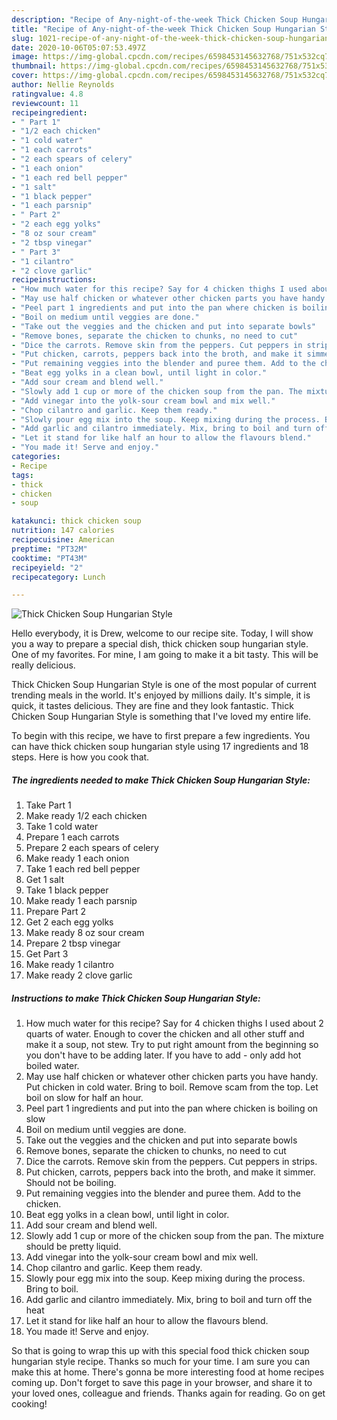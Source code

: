 ```yaml
---
description: "Recipe of Any-night-of-the-week Thick Chicken Soup Hungarian Style"
title: "Recipe of Any-night-of-the-week Thick Chicken Soup Hungarian Style"
slug: 1021-recipe-of-any-night-of-the-week-thick-chicken-soup-hungarian-style
date: 2020-10-06T05:07:53.497Z
image: https://img-global.cpcdn.com/recipes/6598453145632768/751x532cq70/thick-chicken-soup-hungarian-style-recipe-main-photo.jpg
thumbnail: https://img-global.cpcdn.com/recipes/6598453145632768/751x532cq70/thick-chicken-soup-hungarian-style-recipe-main-photo.jpg
cover: https://img-global.cpcdn.com/recipes/6598453145632768/751x532cq70/thick-chicken-soup-hungarian-style-recipe-main-photo.jpg
author: Nellie Reynolds
ratingvalue: 4.8
reviewcount: 11
recipeingredient:
- " Part 1"
- "1/2 each chicken"
- "1 cold water"
- "1 each carrots"
- "2 each spears of celery"
- "1 each onion"
- "1 each red bell pepper"
- "1 salt"
- "1 black pepper"
- "1 each parsnip"
- " Part 2"
- "2 each egg yolks"
- "8 oz sour cream"
- "2 tbsp vinegar"
- " Part 3"
- "1 cilantro"
- "2 clove garlic"
recipeinstructions:
- "How much water for this recipe? Say for 4 chicken thighs I used about 2 quarts of water. Enough to cover the chicken and all other stuff and make it a soup, not stew. Try to put right amount from the beginning so you don&#39;t have to be adding later. If you have to add - only add hot boiled water."
- "May use half chicken or whatever other chicken parts you have handy. Put chicken in cold water. Bring to boil. Remove scam from the top. Let boil on slow for half an hour."
- "Peel part 1 ingredients and put into the pan where chicken is boiling on slow"
- "Boil on medium until veggies are done."
- "Take out the veggies and the chicken and put into separate bowls"
- "Remove bones, separate the chicken to chunks, no need to cut"
- "Dice the carrots. Remove skin from the peppers. Cut peppers in strips."
- "Put chicken, carrots, peppers back into the broth, and make it simmer. Should not be boiling."
- "Put remaining veggies into the blender and puree them. Add to the chicken."
- "Beat egg yolks in a clean bowl, until light in color."
- "Add sour cream and blend well."
- "Slowly add 1 cup or more of the chicken soup from the pan. The mixture should be pretty liquid."
- "Add vinegar into the yolk-sour cream bowl and mix well."
- "Chop cilantro and garlic. Keep them ready."
- "Slowly pour egg mix into the soup. Keep mixing during the process. Bring to boil."
- "Add garlic and cilantro immediately. Mix, bring to boil and turn off the heat"
- "Let it stand for like half an hour to allow the flavours blend."
- "You made it! Serve and enjoy."
categories:
- Recipe
tags:
- thick
- chicken
- soup

katakunci: thick chicken soup 
nutrition: 147 calories
recipecuisine: American
preptime: "PT32M"
cooktime: "PT43M"
recipeyield: "2"
recipecategory: Lunch

---
```



![Thick Chicken Soup Hungarian Style](https://img-global.cpcdn.com/recipes/6598453145632768/751x532cq70/thick-chicken-soup-hungarian-style-recipe-main-photo.jpg)

Hello everybody, it is Drew, welcome to our recipe site. Today, I will show you a way to prepare a special dish, thick chicken soup hungarian style. One of my favorites. For mine, I am going to make it a bit tasty. This will be really delicious.



Thick Chicken Soup Hungarian Style is one of the most popular of current trending meals in the world. It's enjoyed by millions daily. It's simple, it is quick, it tastes delicious. They are fine and they look fantastic. Thick Chicken Soup Hungarian Style is something that I've loved my entire life.


To begin with this recipe, we have to first prepare a few ingredients. You can have thick chicken soup hungarian style using 17 ingredients and 18 steps. Here is how you cook that.

<!--inarticleads1-->

##### The ingredients needed to make Thick Chicken Soup Hungarian Style:

1. Take  Part 1
1. Make ready 1/2 each chicken
1. Take 1 cold water
1. Prepare 1 each carrots
1. Prepare 2 each spears of celery
1. Make ready 1 each onion
1. Take 1 each red bell pepper
1. Get 1 salt
1. Take 1 black pepper
1. Make ready 1 each parsnip
1. Prepare  Part 2
1. Get 2 each egg yolks
1. Make ready 8 oz sour cream
1. Prepare 2 tbsp vinegar
1. Get  Part 3
1. Make ready 1 cilantro
1. Make ready 2 clove garlic




<!--inarticleads2-->

##### Instructions to make Thick Chicken Soup Hungarian Style:

1. How much water for this recipe? Say for 4 chicken thighs I used about 2 quarts of water. Enough to cover the chicken and all other stuff and make it a soup, not stew. Try to put right amount from the beginning so you don&#39;t have to be adding later. If you have to add - only add hot boiled water.
1. May use half chicken or whatever other chicken parts you have handy. Put chicken in cold water. Bring to boil. Remove scam from the top. Let boil on slow for half an hour.
1. Peel part 1 ingredients and put into the pan where chicken is boiling on slow
1. Boil on medium until veggies are done.
1. Take out the veggies and the chicken and put into separate bowls
1. Remove bones, separate the chicken to chunks, no need to cut
1. Dice the carrots. Remove skin from the peppers. Cut peppers in strips.
1. Put chicken, carrots, peppers back into the broth, and make it simmer. Should not be boiling.
1. Put remaining veggies into the blender and puree them. Add to the chicken.
1. Beat egg yolks in a clean bowl, until light in color.
1. Add sour cream and blend well.
1. Slowly add 1 cup or more of the chicken soup from the pan. The mixture should be pretty liquid.
1. Add vinegar into the yolk-sour cream bowl and mix well.
1. Chop cilantro and garlic. Keep them ready.
1. Slowly pour egg mix into the soup. Keep mixing during the process. Bring to boil.
1. Add garlic and cilantro immediately. Mix, bring to boil and turn off the heat
1. Let it stand for like half an hour to allow the flavours blend.
1. You made it! Serve and enjoy.




So that is going to wrap this up with this special food thick chicken soup hungarian style recipe. Thanks so much for your time. I am sure you can make this at home. There's gonna be more interesting food at home recipes coming up. Don't forget to save this page in your browser, and share it to your loved ones, colleague and friends. Thanks again for reading. Go on get cooking!
